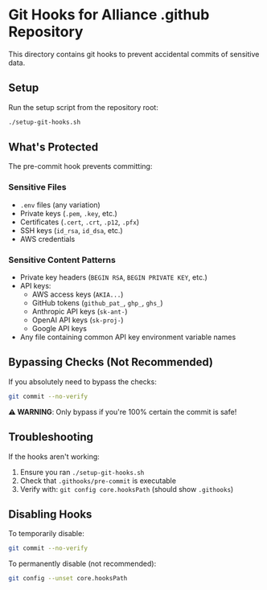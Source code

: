 # Git Hooks for Alliance .github Repository

This directory contains git hooks to prevent accidental commits of sensitive data.

## Setup

Run the setup script from the repository root:
```bash
./setup-git-hooks.sh
```

## What's Protected

The pre-commit hook prevents committing:

### Sensitive Files
- `.env` files (any variation)
- Private keys (`.pem`, `.key`, etc.)
- Certificates (`.cert`, `.crt`, `.p12`, `.pfx`)
- SSH keys (`id_rsa`, `id_dsa`, etc.)
- AWS credentials

### Sensitive Content Patterns
- Private key headers (`BEGIN RSA`, `BEGIN PRIVATE KEY`, etc.)
- API keys:
  - AWS access keys (`AKIA...`)
  - GitHub tokens (`github_pat_`, `ghp_`, `ghs_`)
  - Anthropic API keys (`sk-ant-`)
  - OpenAI API keys (`sk-proj-`)
  - Google API keys
- Any file containing common API key environment variable names

## Bypassing Checks (Not Recommended)

If you absolutely need to bypass the checks:
```bash
git commit --no-verify
```

**⚠️ WARNING**: Only bypass if you're 100% certain the commit is safe!

## Troubleshooting

If the hooks aren't working:
1. Ensure you ran `./setup-git-hooks.sh`
2. Check that `.githooks/pre-commit` is executable
3. Verify with: `git config core.hooksPath` (should show `.githooks`)

## Disabling Hooks

To temporarily disable:
```bash
git commit --no-verify
```

To permanently disable (not recommended):
```bash
git config --unset core.hooksPath
```